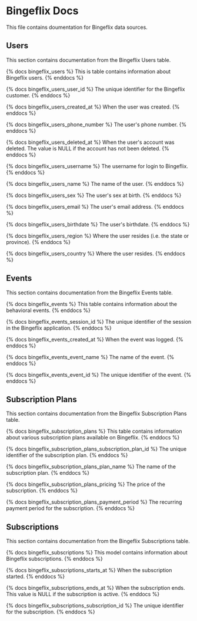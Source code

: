 # Bingeflix Docs
This file contains doumentation for Bingeflix data sources.

## Users
This section contains documentation from the Bingeflix Users table.

{% docs bingeflix_users %} This is table contains information about Bingeflix users. {% enddocs %}

{% docs bingeflix_users_user_id %} The unique identifier for the Bingeflix customer. {% enddocs %}

{% docs bingeflix_users_created_at %} When the user was created. {% enddocs %}

{% docs bingeflix_users_phone_number %} The user's phone number. {% enddocs %}

{% docs bingeflix_users_deleted_at %} When the user's account was deleted. The value is NULL if the account has not been deleted. {% enddocs %}

{% docs bingeflix_users_username %} The username for login to Bingeflix. {% enddocs %}

{% docs bingeflix_users_name %} The name of the user. {% enddocs %}

{% docs bingeflix_users_sex %} The user's sex at birth. {% enddocs %}

{% docs bingeflix_users_email %} The user's email address. {% enddocs %}

{% docs bingeflix_users_birthdate %} The user's birthdate. {% enddocs %}

{% docs bingeflix_users_region %} Where the user resides (i.e. the state or province). {% enddocs %}

{% docs bingeflix_users_country %} Where the user resides. {% enddocs %}

## Events
This section contains documentation from the Bingeflix Events table.

{% docs bingeflix_events %} This table contains information about the behavioral events. {% enddocs %}

{% docs bingeflix_events_session_id %} The unique identifier of the session in the Bingeflix application. {% enddocs %}

{% docs bingeflix_events_created_at %} When the event was logged. {% enddocs %}

{% docs bingeflix_events_event_name %} The name of the event. {% enddocs %}

{% docs bingeflix_events_event_id %} The unique identifier of the event. {% enddocs %}

## Subscription Plans
This section contains documentation from the Bingeflix Subscription Plans table.

{% docs bingeflix_subscription_plans %} This table contains information about various subscription plans available on Bingeflix. {% enddocs %}

{% docs bingeflix_subscription_plans_subscription_plan_id %} The unique identifier of the subscription plan. {% enddocs %}

{% docs bingeflix_subscription_plans_plan_name %} The name of the subscription plan. {% enddocs %}

{% docs bingeflix_subscription_plans_pricing %} The price of the subscription. {% enddocs %}

{% docs bingeflix_subscription_plans_payment_period %} The recurring payment period for the subscription. {% enddocs %}

## Subscriptions
This section contains documentation from the Bingeflix Subscriptions table.

{% docs bingeflix_subscriptions %} This model contains information about Bingeflix subscriptions. {% enddocs %}

{% docs bingeflix_subscriptions_starts_at %} When the subscription started. {% enddocs %}

{% docs bingeflix_subscriptions_ends_at %} When the subscription ends. This value is NULL if the subscription is active. {% enddocs %}

{% docs bingeflix_subscriptions_subscription_id %} The unique identifier for the subscription. {% enddocs %}


